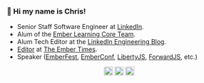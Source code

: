 ### 🐰 Hi my name is Chris!

- Senior Staff Software Engineer at <a href="https://www.linkedin.com/in/chrisrng" rel="nofollow" target="blank">LinkedIn</a>.
- Alum of the <a href="https://emberjs.com/teams/#:~:text=Dan%20Freeman-,Chris%20Ng,-Bert%20De%20Block" rel="nofollow" target="blank">Ember Learning Core Team</a>.
- Alum Tech Editor at the <a href="https://engineering.linkedin.com/blog" rel="nofollow" target="blank">LinkedIn Engineering Blog</a>.
- <a href="https://blog.emberjs.com/author/chris-ng/" rel="nofollow" target="blank">Editor</a> at <a href="https://blog.emberjs.com/tag/newsletter/" rel="nofollow" target="blank">The Ember Times</a>.
- Speaker (<a href="https://www.youtube.com/watch?v=lpljvcBUye0" rel="nofollow" target="blank">EmberFest</a>, <a href="https://www.youtube.com/watch?v=t7O9N87tOqs" rel="nofollow" target="blank">EmberConf</a>, <a href="https://www.youtube.com/watch?v=R4cb7TGV3C8" rel="nofollow" target="blank">LibertyJS</a>, <a href="https://twitter.com/chrisrng/status/1266020465656631296" rel="nofollow" target="blank">ForwardJS</a>, etc.)

<p align="center">
<a href="https://github.com/chrisrng" rel="nofollow" target="blank"><img align="center" src="https://cdn.jsdelivr.net/npm/simple-icons@3.0.1/icons/github.svg" alt="github logo" height="20" width="20" /></a>
<a href="https://www.linkedin.com/in/chrisrng" rel="nofollow" target="blank"><img align="center" src="https://cdn.jsdelivr.net/npm/simple-icons@3.0.1/icons/linkedin.svg" alt="linkedin logo" height="20" width="20" /></a>
<a href="https://twitter.com/chrisrng" rel="nofollow" target="blank"><img align="center" src="https://cdn.jsdelivr.net/npm/simple-icons@3.0.1/icons/twitter.svg" alt="twitter logo" height="20" width="20" /></a>
</p>

